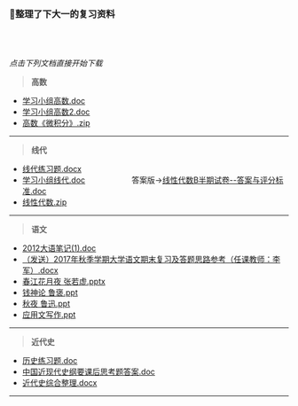 ### 🙅整理了下大一的复习资料
<br><br><br>
*点击下列文档直接开始下载*
<br>
> **高数**

+ [学习小组高数.doc](https://github.com/fmw666/BCS/raw/master/doc/%E5%AD%A6%E4%B9%A0%E5%B0%8F%E7%BB%84%E9%AB%98%E6%95%B0.doc)
+ [学习小组高数2.doc](https://github.com/fmw666/BCS/raw/master/doc/%E5%AD%A6%E4%B9%A0%E5%B0%8F%E7%BB%84%E9%AB%98%E6%95%B02%E7%AD%94%E6%A1%88%E7%89%88%20.doc)
+ [高数《微积分》.zip]()
<hr>

> **线代**

+ [线代练习题.docx](https://github.com/fmw666/BCS/raw/master/doc/%E7%BA%BF%E4%BB%A3%E7%BB%83%E4%B9%A0%E9%A2%98.docx)                       
+ [学习小组线代.doc](https://github.com/fmw666/BCS/raw/master/doc/%E5%AD%A6%E4%B9%A0%E5%B0%8F%E7%BB%84%E7%BA%BF%E4%BB%A3.doc)&ensp;&ensp;&ensp;&ensp;&ensp;&ensp;&ensp;&ensp;&ensp;&ensp;&ensp;&ensp;答案版->[线性代数B半期试卷--答案与评分标准.doc](https://github.com/fmw666/BCS/raw/master/doc/%E7%BA%BF%E6%80%A7%E4%BB%A3%E6%95%B0B%E5%8D%8A%E6%9C%9F%E8%AF%95%E5%8D%B7--%E7%AD%94%E6%A1%88%E4%B8%8E%E8%AF%84%E5%88%86%E6%A0%87%E5%87%86.doc)
+ [线性代数.zip](https://github.com/fmw666/BCS/raw/master/doc/%E7%BA%BF%E6%80%A7%E4%BB%A3%E6%95%B0.zip)
<hr>

> **语文**

+ [2012大语笔记(1).doc](https://github.com/fmw666/BCS/raw/master/doc/2012%E5%A4%A7%E8%AF%AD%E7%AC%94%E8%AE%B0(1).doc)
+ [（发送）2017年秋季学期大学语文期末复习及答题思路参考（任课教师：李军）.docx](https://github.com/fmw666/BCS/raw/master/doc/%EF%BC%88%E5%8F%91%E9%80%81%EF%BC%892017%E5%B9%B4%E7%A7%8B%E5%AD%A3%E5%AD%A6%E6%9C%9F%E5%A4%A7%E5%AD%A6%E8%AF%AD%E6%96%87%E6%9C%9F%E6%9C%AB%E5%A4%8D%E4%B9%A0%E5%8F%8A%E7%AD%94%E9%A2%98%E6%80%9D%E8%B7%AF%E5%8F%82%E8%80%83%EF%BC%88%E4%BB%BB%E8%AF%BE%E6%95%99%E5%B8%88%EF%BC%9A%E6%9D%8E%E5%86%9B%EF%BC%89.docx)
+ [春江花月夜 张若虚.pptx](https://github.com/fmw666/BCS/raw/master/doc/%E6%98%A5%E6%B1%9F%E8%8A%B1%E6%9C%88%E5%A4%9C%20%E5%BC%A0%E8%8B%A5%E8%99%9A.pptx)
+ [钱神论 鲁褒.ppt](https://github.com/fmw666/BCS/raw/master/doc/%E9%92%B1%E7%A5%9E%E8%AE%BA%20%E9%B2%81%E8%A4%92.ppt)
+ [秋夜 鲁迅.ppt](https://github.com/fmw666/BCS/raw/master/doc/%E7%A7%8B%E5%A4%9C%20%E9%B2%81%E8%BF%85.ppt)
+ [应用文写作.ppt](https://github.com/fmw666/BCS/raw/master/doc/%E5%BA%94%E7%94%A8%E6%96%87%E5%86%99%E4%BD%9C.ppt)
<hr>

> **近代史**

+ [历史练习题.doc](https://github.com/fmw666/BCS/raw/master/doc/%E5%8E%86%E5%8F%B2%E7%BB%83%E4%B9%A0%E9%A2%98.doc)
+ [中国近现代史纲要课后思考题答案.doc](https://github.com/fmw666/BCS/raw/master/doc/%E4%B8%AD%E5%9B%BD%E8%BF%91%E7%8E%B0%E4%BB%A3%E5%8F%B2%E7%BA%B2%E8%A6%81%E8%AF%BE%E5%90%8E%E6%80%9D%E8%80%83%E9%A2%98%E7%AD%94%E6%A1%88.doc)
+ [近代史综合整理.docx](https://github.com/fmw666/BCS/raw/master/doc/%E8%BF%91%E4%BB%A3%E5%8F%B2%E7%BB%BC%E5%90%88%E6%95%B4%E7%90%86.docx)
<hr>
